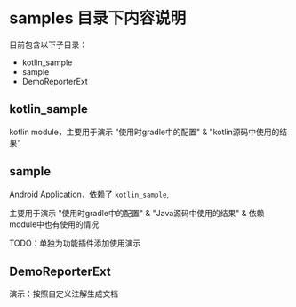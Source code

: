 # samples 目录下内容说明

目前包含以下子目录：

* kotlin_sample
* sample
* DemoReporterExt

## kotlin_sample

kotlin module，主要用于演示 "使用时gradle中的配置" & "kotlin源码中使用的结果"

## sample

Android Application，依赖了 `kotlin_sample`, 

主要用于演示 "使用时gradle中的配置" & "Java源码中使用的结果" & 依赖module中也有使用的情况

TODO：单独为功能插件添加使用演示

## DemoReporterExt

演示：按照自定义注解生成文档